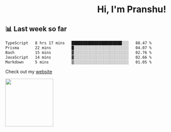 <div align="right" >
   
   <H1>Hi, I'm Pranshu!</H1>

</div>

## 📊 Last week so far
<!--START_SECTION:waka-->

```txt
TypeScript   8 hrs 17 mins   ██████████████████████░░░   88.47 %
Prisma       22 mins         █░░░░░░░░░░░░░░░░░░░░░░░░   04.07 %
Bash         15 mins         ▓░░░░░░░░░░░░░░░░░░░░░░░░   02.76 %
JavaScript   14 mins         ▓░░░░░░░░░░░░░░░░░░░░░░░░   02.66 %
Markdown     5 mins          ▒░░░░░░░░░░░░░░░░░░░░░░░░   01.05 %
```

<!--END_SECTION:waka-->

Check out my [website](https://pranshu05.vercel.app)

<img align="left" width="150" src="https://user-images.githubusercontent.com/70943732/209951571-93b7afe5-f523-4683-b725-5d94b287e94e.png">

